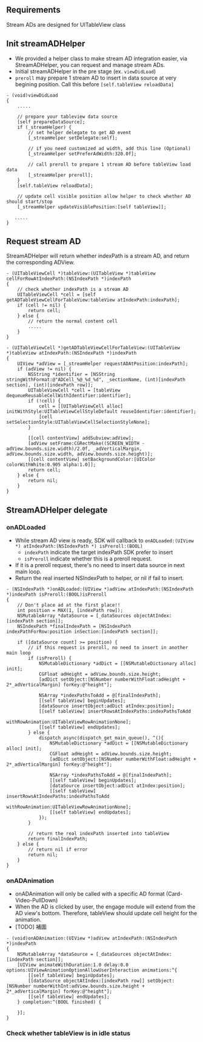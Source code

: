 ## Requirements
Stream ADs are designed for UITableView class

## Init streamADHelper
- We provided a helper class to make stream AD integration easier, via StreamADHelper, you can request and manage stream ADs.
- Initial streamADHelper in the pre stage (ex. `viewDidLoad`)
- `preroll` may prepare 1 stream AD to insert in data source at very begining position. Call this before `[self.tableView reloadData]`
```objc
- (void)viewDidLoad
{
    .....

    // prepare your tableview data source
    [self prepareDataSource];
    if (_streamHelper) {
        // set helper delegate to get AD event
        [_streamHelper setDelegate:self];

        // if you need customized ad width, add this line (Optional)
        [_streamHelper setPreferAdWidth:320.0f];

        // call preroll to prepare 1 stream AD before tableView load data
        [_streamHelper preroll];
    }
    [self.tableView reloadData];

    // update cell visible position allow helper to check whether AD should start/stop
    [_streamHelper updateVisiblePosition:[self tableView]];

   .....
}
```

## Request stream AD
StreamADHelper will return whether indexPath is a stream AD, and return the corresponding ADView.
```objc
- (UITableViewCell *)tableView:(UITableView *)tableView cellForRowAtIndexPath:(NSIndexPath *)indexPath
{
    // check whether indexPath is a stream AD
    UITableViewCell *cell = [self getADTableViewCellForTableView:tableView atIndexPath:indexPath];
    if (cell != nil) {
        return cell;
    } else {
        // return the normal content cell
        .....
    }
}

- (UITableViewCell *)getADTableViewCellForTableView:(UITableView *)tableView atIndexPath:(NSIndexPath *)indexPath
{
    UIView *adView = [_streamHelper requestADAtPosition:indexPath];
    if (adView != nil) {
        NSString *identifier = [NSString stringWithFormat:@"ADCell_%@_%d_%d", _sectionName, (int)[indexPath section], (int)[indexPath row]];
        UITableViewCell *cell = [tableView dequeueReusableCellWithIdentifier:identifier];
        if (!cell) {
            cell = [[UITableViewCell alloc] initWithStyle:UITableViewCellStyleDefault reuseIdentifier:identifier];
            [cell setSelectionStyle:UITableViewCellSelectionStyleNone];
        }

        [[cell contentView] addSubview:adView];
        [adView setFrame:CGRectMake((SCREEN_WIDTH - adView.bounds.size.width)/2.0f, _adVerticalMargin, adView.bounds.size.width, adView.bounds.size.height)];
        [[cell contentView] setBackgroundColor:[UIColor colorWithWhite:0.905 alpha:1.0]];
        return cell;
    } else {
        return nil;
    }
}
```

## StreamADHelper delegate
### onADLoaded
- While stream AD view is ready, SDK will callback to `onADLoaded:(UIView *) atIndexPath:(NSIndexPath *) isPreroll:(BOOL)`
    - `indexPath` indicate the target indexPath SDK prefer to insert
    - `isPreroll` indicate whether this is a preroll request.
- If it is a preroll request, there's no need to insert data source in next main loop.
- Return the real inserted NSIndexPath to helper, or nil if fail to insert.
```objc
- (NSIndexPath *)onADLoaded:(UIView *)adView atIndexPath:(NSIndexPath *)indexPath isPreroll:(BOOL)isPreroll
{
    // Don't place ad at the first place!!
    int position = MAX(1, [indexPath row]);
    NSMutableArray *dataSource = [_dataSources objectAtIndex:[indexPath section]];
    NSIndexPath *finalIndexPath = [NSIndexPath indexPathForRow:position inSection:[indexPath section]];

    if ([dataSource count] >= position) {
        // if this request is preroll, no need to insert in another main loop
        if (isPreroll) {
            NSMutableDictionary *adDict = [[NSMutableDictionary alloc] init];
            CGFloat adHeight = adView.bounds.size.height;
            [adDict setObject:[NSNumber numberWithFloat:adHeight + 2*_adVerticalMargin] forKey:@"height"];

            NSArray *indexPathsToAdd = @[finalIndexPath];
            [[self tableView] beginUpdates];
            [dataSource insertObject:adDict atIndex:position];
            [[self tableView] insertRowsAtIndexPaths:indexPathsToAdd
                                    withRowAnimation:UITableViewRowAnimationNone];
            [[self tableView] endUpdates];
        } else {
            dispatch_async(dispatch_get_main_queue(), ^(){
                NSMutableDictionary *adDict = [[NSMutableDictionary alloc] init];
                CGFloat adHeight = adView.bounds.size.height;
                [adDict setObject:[NSNumber numberWithFloat:adHeight + 2*_adVerticalMargin] forKey:@"height"];

                NSArray *indexPathsToAdd = @[finalIndexPath];
                [[self tableView] beginUpdates];
                [dataSource insertObject:adDict atIndex:position];
                [[self tableView] insertRowsAtIndexPaths:indexPathsToAdd
                                        withRowAnimation:UITableViewRowAnimationNone];
                [[self tableView] endUpdates];
            });
        }

        // return the real indexPath inserted into tableView
        return finalIndexPath;
    } else {
        // return nil if error
        return nil;
    }
}
```

### onADAnimation
- onADAnimation will only be called with a specific AD format (Card-Video-PullDown)
- When the AD is clicked by user, the engage module will extend from the AD view's bottom. Therefore, tableView should update cell height for the animation.
- [TODO] 補圖
```objc
- (void)onADAnimation:(UIView *)adView atIndexPath:(NSIndexPath *)indexPath
{
    NSMutableArray *dataSource = [_dataSources objectAtIndex:[indexPath section]];
    [UIView animateWithDuration:1.0 delay:0.0 options:UIViewAnimationOptionAllowUserInteraction animations:^{
        [[self tableView] beginUpdates];
        [[dataSource objectAtIndex:[indexPath row]] setObject:[NSNumber numberWithInt:adView.bounds.size.height + 2*_adVerticalMargin] forKey:@"height"];
        [[self tableView] endUpdates];
    } completion:^(BOOL finished) {

    }];
}
```
### Check whether tableView is in idle status
